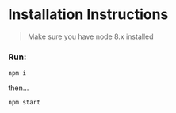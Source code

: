 # Installation Instructions

> Make sure you have node 8.x installed

### Run: 

`npm i`

then...

`npm start`
